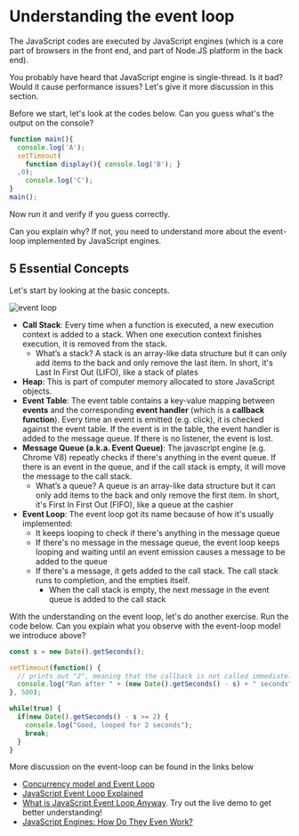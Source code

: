 # Understanding the event loop

The JavaScript codes are executed by JavaScript engines \(which is a core part of browsers in the front end, and part of Node.JS platform in the back end\).

You probably have heard that JavaScript engine is single-thread. Is it bad? Would it cause performance issues? Let's give it more discussion in this section.

Before we start, let's look at the codes below. Can you guess what's the output on the console?

```javascript
function main(){
  console.log('A');
  setTimeout(
    function display(){ console.log('B'); }
  ,0);
    console.log('C');
}
main();
```

Now run it and verify if you guess correctly.

Can you explain why? If not, you need to understand more about the event-loop implemented by JavaScript engines.

## 5 Essential Concepts

Let's start by looking at the basic concepts.

![event loop](../../.gitbook/assets/event-loop.svg)

* **Call Stack**: Every time when a function is executed, a new execution context is added to a stack. When one execution context finishes execution, it is removed from the stack.
  * What’s a stack? A stack is an array-like data structure but it can only add items to the back and only remove the last item. In short, it's Last In First Out \(LIFO\), like a stack of plates
* **Heap**: This is part of computer memory allocated to store JavaScript objects.
* **Event Table**: The event table contains a key-value mapping between **events** and the corresponding **event handler** \(which is a **callback function**\).  Every time an event is emitted \(e.g. click\), it is checked against the event table. If the event is in the table, the event handler is added to the message queue. If there is no listener, the event is lost.
* **Message Queue \(a.k.a. Event Queue\)**: The javascript engine \(e.g. Chrome V8\) repeatly checks if there's anything in the event queue. If there is an event in the queue, and if the call stack is empty, it will move the message to the call stack.
  * What’s a queue? A queue is an array-like data structure but it can only add items to the back and only remove the first item. In short, it's First In First Out \(FIFO\), like a queue at the cashier
* **Event Loop**: The event loop got its name because of how it's usually implemented:
  * It keeps looping to check if there's anything in the message queue
  * If there's no message in the message queue, the event loop keeps looping and waiting until an event emission causes a message to be added to the queue
  * If there's a message, it gets added to the call stack. The call stack runs to completion, and the empties itself.
    * When the call stack is empty, the next message in the event queue is added to the call stack

With the understanding on the event loop, let's do another exercise. Run the code below. Can you explain what you observe with the event-loop model we introduce above?

```javascript
const s = new Date().getSeconds();

setTimeout(function() {
  // prints out "2", meaning that the callback is not called immediately after 500 milliseconds.
  console.log("Ran after " + (new Date().getSeconds() - s) + " seconds");
}, 500);

while(true) {
  if(new Date().getSeconds() - s >= 2) {
    console.log("Good, looped for 2 seconds");
    break;
  }
}
```

More discussion on the event-loop can be found in the links below

* [Concurrency model and Event Loop](https://developer.mozilla.org/en-US/docs/Web/JavaScript/EventLoop#Runtime_concepts)
* [JavaScript Event Loop Explained](https://medium.com/front-end-hacking/javascript-event-loop-explained-4cd26af121d4)
* [What is JavaScript Event Loop Anyway](http://latentflip.com/loupe/). Try out the live demo to get better understanding!
* [JavaScript Engines: How Do They Even Work?](https://www.valentinog.com/blog/engines/)

